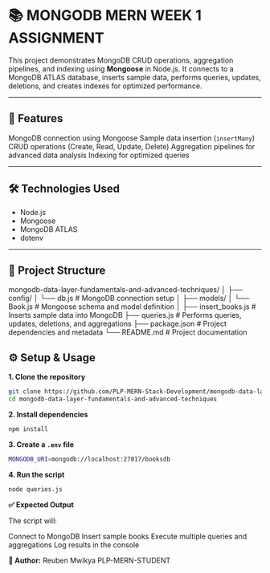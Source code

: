 # 📚 MONGODB MERN WEEK 1 ASSIGNMENT

This project demonstrates MongoDB CRUD operations, aggregation pipelines, and indexing using **Mongoose** in Node.js. It connects to a MongoDB ATLAS database, inserts sample data, performs queries, updates, deletions, and creates indexes for optimized performance.

---

## 🚀 Features

 MongoDB connection using Mongoose
 Sample data insertion (`insertMany`)
 CRUD operations (Create, Read, Update, Delete)
 Aggregation pipelines for advanced data analysis
 Indexing for optimized queries

---

## 🛠️ Technologies Used

* Node.js
* Mongoose
* MongoDB ATLAS
* dotenv

---

## 📁 Project Structure



mongodb-data-layer-fundamentals-and-advanced-techniques/
│
├── config/
│   └── db.js                 # MongoDB connection setup
│
├── models/
│   └── Book.js               # Mongoose schema and model definition
│
├── insert_books.js           # Inserts sample data into MongoDB
├── queries.js                # Performs queries, updates, deletions, and aggregations
├── package.json              # Project dependencies and metadata
└── README.md                 # Project documentation





## ⚙️ Setup & Usage

**1. Clone the repository**

   ```bash
   git clone https://github.com/PLP-MERN-Stack-Development/mongodb-data-layer-fundamentals-and-advanced-techniques-reubenm597/tree/main
   cd mongodb-data-layer-fundamentals-and-advanced-techniques
   ```

**2. Install dependencies**

   ```bash
   npm install
   ```

**3. Create a `.env` file**

   ```bash
   MONGODB_URI=mongodb://localhost:27017/booksdb
   ```

**4. Run the script**

   ```bash
   node queries.js
   ```



**✅ Expected Output**

The script will:

 Connect to MongoDB
 Insert sample books
 Execute multiple queries and aggregations
 Log results in the console



**📘 Author:**
Reuben Mwikya
PLP-MERN-STUDENT


